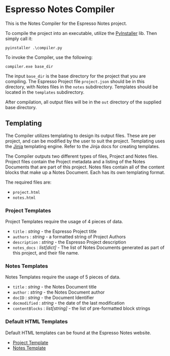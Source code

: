 # Espresso Notes Compiler

This is the Notes Compiler for the Espresso Notes project.

To compile the project into an executable, utilize the [PyInstaller](https://pyinstaller.org/en/stable/) lib. Then simply call it:

`pyinstaller .\compiler.py`

To invoke the Compiler, use the following:

`compiler.exe base_dir`

The input `base_dir` is the base directory for the project that you are compiling. The Espresso Project file `project.json` should be in this directory, with Notes files in the `notes` subdirectory. Templates should be located in the `templates` subdirectory.

After compilation, all output files will be in the `out` directory of the supplied base directory.


## Templating

The Compiler utilizes templating to design its output files. These are per project, and can be modified by the user to suit the project. Templating uses the [Jinja](https://jinja.palletsprojects.com/en/3.1.x/) templating engine. Refer to the Jinja docs for creating templates. 

The Compiler outputs two different types of files, Project and Notes files. Project files contain the Project metadata and a listing of the Notes Documents that are part of this project. Notes files contain all of the content blocks that make up a Notes Document. Each has its own templating format.

The required files are:

- `project.html`
- `notes.html`


### Project Templates

Project Templates require the usage of 4 pieces of data.

- `title` : *string* - the Espresso Project title
- `authors` : *string* - a formatted string of Project Authors
- `description` : *string* - the Espresso Project description
- `notes_docs` : *list[dict]* - The list of Notes Documents generated as part of this project, and their file name.


### Notes Templates

Notes Templates require the usage of 5 pieces of data.

- `title` : *string* - the Notes Document title
- `author` : *string* - the Notes Document author
- `docID` : *string* - the Document Identifier
- `docmodified` : *string* - the date of the last modification
- `contentBlocks` : *list[string]* - the list of pre-formatted block strings


### Default HTML Templates 

Default HTML templates can be found at the Espresso Notes website.

- [Project Template](https://espresso-notes.github.io/templates/project.html)
- [Notes Template](https://espresso-notes.github.io/templates/notes.html)